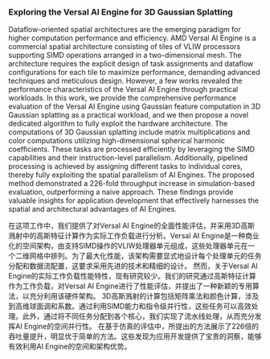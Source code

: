 ### Exploring the Versal AI Engine for 3D Gaussian Splatting

Dataflow-oriented spatial architectures are the emerging paradigm for higher computation performance and efficiency.
AMD Versal AI Engine is a commercial spatial architecture consisting of tiles of VLIW processors supporting SIMD operations arranged in a two-dimensional mesh.
The architecture requires the explicit design of task assignments and dataflow configurations for each tile to maximize performance, demanding advanced techniques and meticulous design.
However, a few works revealed the performance characteristics of the Versal AI Engine through practical workloads.
In this work, we provide the comprehensive performance evaluation of the Versal AI Engine using Gaussian feature computation in 3D Gaussian splatting as a practical workload, and we then propose a novel dedicated algorithm to fully exploit the hardware architecture.
The computations of 3D Gaussian splatting include matrix multiplications and color computations utilizing high-dimensional spherical harmonic coefficients.
These tasks are processed efficiently by leveraging the SIMD capabilities and their instruction-level parallelism.
Additionally, pipelined processing is achieved by assigning different tasks to individual cores, thereby fully exploiting the spatial parallelism of AI Engines.
The proposed method demonstrated a 226-fold throughput increase in simulation-based evaluation, outperforming a naive approach.
These findings provide valuable insights for application development that effectively harnesses the spatial and architectural advantages of AI Engines.

在这项工作中，我们提供了对Versal AI Engine的全面性能评估，并采用3D高斯溅射中的高斯特征计算作为实际工作负载进行分析。Versal AI Engine是一种商业化的空间架构，由支持SIMD操作的VLIW处理器单元组成，这些处理器单元在一个二维网格中排列。为了最大化性能，该架构需要显式地设计每个处理单元的任务分配和数据流配置，这要求采用先进的技术和精细的设计。
然而，关于Versal AI Engine的实际工作负载性能特性，现有研究较少。我们的研究通过高斯特征计算作为工作负载，对Versal AI Engine进行了性能评估，并提出了一种新颖的专用算法，以充分利用该硬件架构。
3D高斯溅射的计算包括矩阵乘法和颜色计算，涉及到高维球面调和系数。通过利用SIMD能力和指令级并行性，这些任务可以高效处理。此外，通过将不同任务分配到各个核心，我们实现了流水线处理，从而充分发挥AI Engine的空间并行性。
在基于仿真的评估中，所提出的方法展示了226倍的吞吐量提升，明显优于简单的方法。这些发现为应用开发提供了宝贵的洞察，能够有效利用AI Engine的空间和架构优势。
